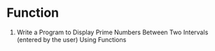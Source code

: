 # Function

1) Write a Program to Display Prime Numbers Between Two Intervals (entered by the user) Using Functions
